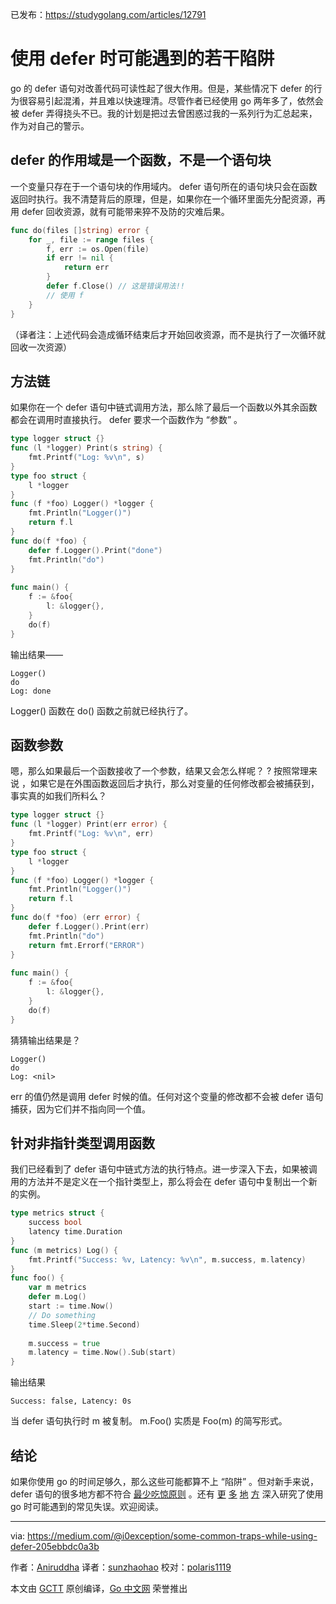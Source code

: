 已发布：https://studygolang.com/articles/12791

# 使用 defer 时可能遇到的若干陷阱

go 的 defer 语句对改善代码可读性起了很大作用。但是，某些情况下 defer 的行为很容易引起混淆，并且难以快速理清。尽管作者已经使用 go 两年多了，依然会被 defer 弄得挠头不已。我的计划是把过去曾困惑过我的一系列行为汇总起来，作为对自己的警示。

## defer 的作用域是一个函数，不是一个语句块

一个变量只存在于一个语句块的作用域内。 defer 语句所在的语句块只会在函数返回时执行。我不清楚背后的原理，但是，如果你在一个循环里面先分配资源，再用 defer 回收资源，就有可能带来猝不及防的灾难后果。

```go
func do(files []string) error {
	for _, file := range files {
		f, err := os.Open(file)
		if err != nil {
			return err
		}
		defer f.Close() // 这是错误用法!!
		// 使用 f
	}
}
```

（译者注：上述代码会造成循环结束后才开始回收资源，而不是执行了一次循环就回收一次资源）

## 方法链

如果你在一个 defer 语句中链式调用方法，那么除了最后一个函数以外其余函数都会在调用时直接执行。 defer 要求一个函数作为 “参数” 。

```go
type logger struct {}
func (l *logger) Print(s string) {
	fmt.Printf("Log: %v\n", s)
}
type foo struct {
	l *logger
}
func (f *foo) Logger() *logger {
	fmt.Println("Logger()")
	return f.l
}
func do(f *foo) {
	defer f.Logger().Print("done")
	fmt.Println("do")
}
 
func main() {
	f := &foo{
		l: &logger{},
	}
	do(f)
}
```

输出结果——

```
Logger()
do
Log: done
```

Logger() 函数在 do() 函数之前就已经执行了。

## 函数参数

嗯，那么如果最后一个函数接收了一个参数，结果又会怎么样呢？ ? 按照常理来说 ，如果它是在外围函数返回后才执行，那么对变量的任何修改都会被捕获到，事实真的如我们所料么？

```go
type logger struct {}
func (l *logger) Print(err error) {
	fmt.Printf("Log: %v\n", err)
}
type foo struct {
	l *logger
}
func (f *foo) Logger() *logger {
	fmt.Println("Logger()")
	return f.l
}
func do(f *foo) (err error) {
	defer f.Logger().Print(err)
	fmt.Println("do")
	return fmt.Errorf("ERROR")
}
 
func main() {
	f := &foo{
		l: &logger{},
	}
	do(f)
}
```

猜猜输出结果是？

```
Logger()
do
Log: <nil>
```

err 的值仍然是调用 defer 时候的值。任何对这个变量的修改都不会被 defer 语句捕获，因为它们并不指向同一个值。

## 针对非指针类型调用函数

我们已经看到了 defer 语句中链式方法的执行特点。进一步深入下去，如果被调用的方法并不是定义在一个指针类型上，那么将会在 defer 语句中复制出一个新的实例。

```go
type metrics struct {
	success bool
	latency time.Duration
}
func (m metrics) Log() {
	fmt.Printf("Success: %v, Latency: %v\n", m.success, m.latency)
}
func foo() {
	var m metrics
	defer m.Log()
	start := time.Now()
	// Do something
	time.Sleep(2*time.Second)
	
	m.success = true
	m.latency = time.Now().Sub(start)
}
```

输出结果

```
Success: false, Latency: 0s
```

当 defer 语句执行时 m 被复制。 m.Foo() 实质是 Foo(m) 的简写形式。

## 结论

如果你使用 go 的时间足够久，那么这些可能都算不上 “陷阱” 。但对新手来说， defer 语句的很多地方都不符合 [最少吃惊原则](https://en.wikipedia.org/wiki/Principle_of_least_astonishment) 。还有 [更](http://devs.cloudimmunity.com/gotchas-and-common-mistakes-in-go-golang/) [多](https://studygolang.com/articles/12061) [地](https://studygolang.com/articles/12136) [方](https://studygolang.com/articles/12319) 深入研究了使用 go 时可能遇到的常见失误。欢迎阅读。

---

via: https://medium.com/@i0exception/some-common-traps-while-using-defer-205ebbdc0a3b

作者：[Aniruddha](https://medium.com/@i0exception)
译者：[sunzhaohao](https://github.com/sunzhaohao)
校对：[polaris1119](https://github.com/polaris1119)

本文由 [GCTT](https://github.com/studygolang/GCTT) 原创编译，[Go 中文网](https://studygolang.com/) 荣誉推出
